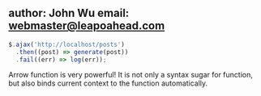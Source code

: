 author: John Wu
email: webmaster@leapoahead.com
---

```js
$.ajax('http://localhost/posts')
  .then((post) => generate(post))
  .fail((err) => log(err));
```

Arrow function is very powerful! It is not only a syntax sugar for function, but also binds current context to the function automatically.